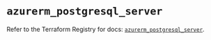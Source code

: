# `azurerm_postgresql_server`

Refer to the Terraform Registry for docs: [`azurerm_postgresql_server`](https://registry.terraform.io/providers/hashicorp/azurerm/2.99.0/docs/resources/postgresql_server).
